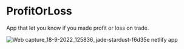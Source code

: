 # ProfitOrLoss

App that let you know if you made profit or loss on trade.

![Web capture_18-9-2022_125836_jade-stardust-f6d35e netlify app](https://user-images.githubusercontent.com/44115421/190890869-92178c3c-c01f-45f4-9df5-6b1275c48589.jpeg)
